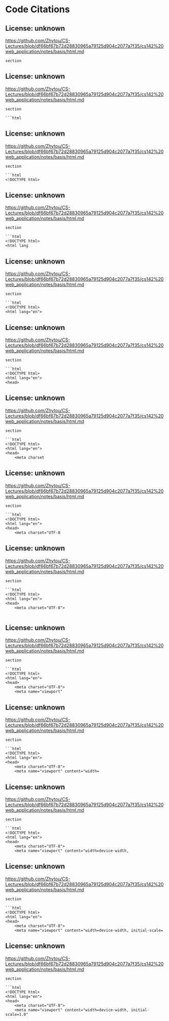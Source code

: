 # Code Citations

## License: unknown
https://github.com/Zhytou/CS-Lectures/blob/df66bf67b72d28830965a79125d904c2077a7f35/cs142%20web_application/notes/basis/html.md

```
section
```


## License: unknown
https://github.com/Zhytou/CS-Lectures/blob/df66bf67b72d28830965a79125d904c2077a7f35/cs142%20web_application/notes/basis/html.md

```
section

```html
```


## License: unknown
https://github.com/Zhytou/CS-Lectures/blob/df66bf67b72d28830965a79125d904c2077a7f35/cs142%20web_application/notes/basis/html.md

```
section

```html
<!DOCTYPE html>
```


## License: unknown
https://github.com/Zhytou/CS-Lectures/blob/df66bf67b72d28830965a79125d904c2077a7f35/cs142%20web_application/notes/basis/html.md

```
section

```html
<!DOCTYPE html>
<html lang
```


## License: unknown
https://github.com/Zhytou/CS-Lectures/blob/df66bf67b72d28830965a79125d904c2077a7f35/cs142%20web_application/notes/basis/html.md

```
section

```html
<!DOCTYPE html>
<html lang="en">
```


## License: unknown
https://github.com/Zhytou/CS-Lectures/blob/df66bf67b72d28830965a79125d904c2077a7f35/cs142%20web_application/notes/basis/html.md

```
section

```html
<!DOCTYPE html>
<html lang="en">
<head>
```


## License: unknown
https://github.com/Zhytou/CS-Lectures/blob/df66bf67b72d28830965a79125d904c2077a7f35/cs142%20web_application/notes/basis/html.md

```
section

```html
<!DOCTYPE html>
<html lang="en">
<head>
    <meta charset
```


## License: unknown
https://github.com/Zhytou/CS-Lectures/blob/df66bf67b72d28830965a79125d904c2077a7f35/cs142%20web_application/notes/basis/html.md

```
section

```html
<!DOCTYPE html>
<html lang="en">
<head>
    <meta charset="UTF-8
```


## License: unknown
https://github.com/Zhytou/CS-Lectures/blob/df66bf67b72d28830965a79125d904c2077a7f35/cs142%20web_application/notes/basis/html.md

```
section

```html
<!DOCTYPE html>
<html lang="en">
<head>
    <meta charset="UTF-8">
    
```


## License: unknown
https://github.com/Zhytou/CS-Lectures/blob/df66bf67b72d28830965a79125d904c2077a7f35/cs142%20web_application/notes/basis/html.md

```
section

```html
<!DOCTYPE html>
<html lang="en">
<head>
    <meta charset="UTF-8">
    <meta name="viewport"
```


## License: unknown
https://github.com/Zhytou/CS-Lectures/blob/df66bf67b72d28830965a79125d904c2077a7f35/cs142%20web_application/notes/basis/html.md

```
section

```html
<!DOCTYPE html>
<html lang="en">
<head>
    <meta charset="UTF-8">
    <meta name="viewport" content="width=
```


## License: unknown
https://github.com/Zhytou/CS-Lectures/blob/df66bf67b72d28830965a79125d904c2077a7f35/cs142%20web_application/notes/basis/html.md

```
section

```html
<!DOCTYPE html>
<html lang="en">
<head>
    <meta charset="UTF-8">
    <meta name="viewport" content="width=device-width,
```


## License: unknown
https://github.com/Zhytou/CS-Lectures/blob/df66bf67b72d28830965a79125d904c2077a7f35/cs142%20web_application/notes/basis/html.md

```
section

```html
<!DOCTYPE html>
<html lang="en">
<head>
    <meta charset="UTF-8">
    <meta name="viewport" content="width=device-width, initial-scale=
```


## License: unknown
https://github.com/Zhytou/CS-Lectures/blob/df66bf67b72d28830965a79125d904c2077a7f35/cs142%20web_application/notes/basis/html.md

```
section

```html
<!DOCTYPE html>
<html lang="en">
<head>
    <meta charset="UTF-8">
    <meta name="viewport" content="width=device-width, initial-scale=1.0"
```

